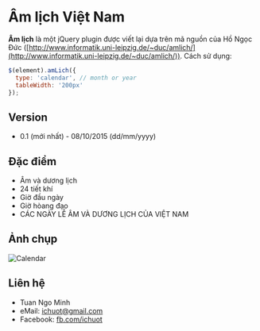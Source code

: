 Âm lịch Việt Nam
======
**Âm lịch** là một jQuery plugin được viết lại dựa trên mã nguồn của Hồ Ngọc Đức ([http://www.informatik.uni-leipzig.de/~duc/amlich/](http://www.informatik.uni-leipzig.de/~duc/amlich/)). Cách sử dụng:

```javascript
$(element).amLich({
  type: 'calendar', // month or year
  tableWidth: '200px'
});
```
## Version
 * 0.1 (mới nhất) - 08/10/2015 (dd/mm/yyyy)
 
## Đặc điểm
 * Âm và dương lịch
 * 24 tiết khí
 * Giờ đầu ngày
 * Giờ hòang đạo
 * CÁC NGÀY LỄ ÂM VÀ DƯƠNG LỊCH CỦA VIỆT NAM

## Ảnh chụp
 ![Calendar](http://i.imgur.com/46YGejT.jpg)

## Liên hệ
 * Tuan Ngo Minh
 * eMail: ichuot@gmail.com
 * Facebook: [fb.com/ichuot](fb.com/ichuot)
